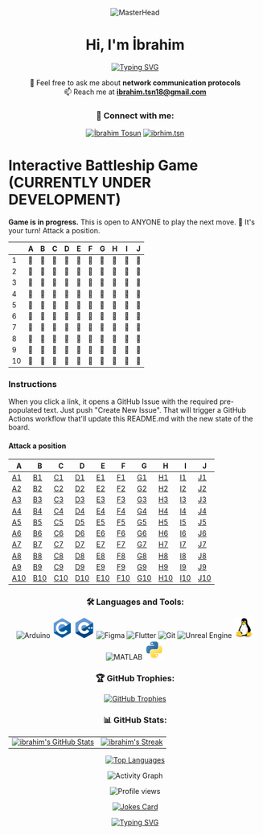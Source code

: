 <p align="center">
  <img src="https://user-images.githubusercontent.com/74038190/225813708-98b745f2-7d22-48cf-9150-083f1b00d6c9.gif" alt="MasterHead">
</p>

<h1 align="center">Hi, I'm İbrahim</h1>


<p align="center">
  <a href="https://github.com/DenverCoder1/readme-typing-svg">
    <img src="https://readme-typing-svg.herokuapp.com?font=Fira+Code&pause=1000&color=33F7DD&width=550&lines=Welcome+to+my+GitHub+profile!;I'm+an+Electronics+and+Communication+Engineer;I'm+focusing+on+personal+projects" alt="Typing SVG" style="max-width: 100%; height: auto;">
  </a>
</p>

<p align="center">
  💬 Feel free to ask me about <strong>network communication protocols</strong><br>
  📫 Reach me at <a href="mailto:ibrahim.tsn18@gmail.com"><strong>ibrahim.tsn18@gmail.com</strong></a>
</p>

<h3 align="center">🔗 Connect with me:</h3>
<p align="center">
  <a href="https://www.linkedin.com/in/ibrahimtosun/" target="_blank"><img src="https://raw.githubusercontent.com/rahuldkjain/github-profile-readme-generator/master/src/images/icons/Social/linked-in-alt.svg" alt="İbrahim Tosun" height="30" width="40"></a>
  <a href="https://instagram.com/ibrhim.tsn" target="_blank"><img src="https://raw.githubusercontent.com/rahuldkjain/github-profile-readme-generator/master/src/images/icons/Social/instagram.svg" alt="ibrhim.tsn" height="30" width="40"></a>
</p>

# Interactive Battleship Game (CURRENTLY UNDER DEVELOPMENT)

**Game is in progress.** This is open to ANYONE to play the next move. :wave: It's your turn! Attack a position.

|   | A | B | C | D | E | F | G | H | I | J |
| - | - | - | - | - | - | - | - | - | - | - |
| 1 | 🌊 | 🌊 | 🌊 | 🌊 | 🌊 | 🌊 | 🌊 | 🌊 | 🌊 | 🌊 |
| 2 | 🌊 | 🌊 | 🌊 | 🌊 | 🌊 | 🌊 | 🌊 | 🌊 | 🌊 | 🌊 |
| 3 | 🌊 | 🌊 | 🌊 | 🌊 | 🌊 | 🌊 | 🌊 | 🌊 | 🌊 | 🌊 |
| 4 | 🌊 | 🌊 | 🌊 | 🌊 | 🌊 | 🌊 | 🌊 | 🌊 | 🌊 | 🌊 |
| 5 | 🌊 | 🌊 | 🌊 | 🌊 | 🌊 | 🌊 | 🌊 | 🌊 | 🌊 | 🌊 |
| 6 | 🌊 | 🌊 | 🌊 | 🌊 | 🌊 | 🌊 | 🌊 | 🌊 | 🌊 | 🌊 |
| 7 | 🌊 | 🌊 | 🌊 | 🌊 | 🌊 | 🌊 | 🌊 | 🌊 | 🌊 | 🌊 |
| 8 | 🌊 | 🌊 | 🌊 | 🌊 | 🌊 | 🌊 | 🌊 | 🌊 | 🌊 | 🌊 |
| 9 | 🌊 | 🌊 | 🌊 | 🌊 | 🌊 | 🌊 | 🌊 | 🌊 | 🌊 | 🌊 |
| 10| 🌊 | 🌊 | 🌊 | 🌊 | 🌊 | 🌊 | 🌊 | 🌊 | 🌊 | 🌊 |

### Instructions

When you click a link, it opens a GitHub Issue with the required pre-populated text. Just push "Create New Issue". That will trigger a GitHub Actions workflow that'll update this README.md with the new state of the board.

#### Attack a position

| **A** | **B** | **C** | **D** | **E** | **F** | **G** | **H** | **I** | **J** |
|-------|-------|-------|-------|-------|-------|-------|-------|-------|-------|
| [A1](https://github.com/ibrahimtosun18/ibrahimtosun18/issues/new?title=battleship%7Cattack%7Ca1&body=Just+push+%27Submit+new+issue%27.+You+don%27t+need+to+do+anything+else.) | [B1](https://github.com/ibrahimtosun18/ibrahimtosun18/issues/new?title=battleship%7Cattack%7Cb1&body=Just+push+%27Submit+new+issue%27.+You+don%27t+need+to+do+anything+else.) | [C1](https://github.com/ibrahimtosun18/ibrahimtosun18/issues/new?title=battleship%7Cattack%7Cc1&body=Just+push+%27Submit+new+issue%27.+You+don%27t+need+to+do+anything+else.) | [D1](https://github.com/ibrahimtosun18/ibrahimtosun18/issues/new?title=battleship%7Cattack%7Cd1&body=Just+push+%27Submit+new+issue%27.+You+don%27t+need+to+do+anything+else.) | [E1](https://github.com/ibrahimtosun18/ibrahimtosun18/issues/new?title=battleship%7Cattack%7Ce1&body=Just+push+%27Submit+new+issue%27.+You+don%27t+need+to+do+anything+else.) | [F1](https://github.com/ibrahimtosun18/ibrahimtosun18/issues/new?title=battleship%7Cattack%7Cf1&body=Just+push+%27Submit+new+issue%27.+You+don%27t+need+to+do+anything+else.) | [G1](https://github.com/ibrahimtosun18/ibrahimtosun18/issues/new?title=battleship%7Cattack%7Cg1&body=Just+push+%27Submit+new+issue%27.+You+don%27t+need+to+do+anything+else.) | [H1](https://github.com/ibrahimtosun18/ibrahimtosun18/issues/new?title=battleship%7Cattack%7Ch1&body=Just+push+%27Submit+new+issue%27.+You+don%27t+need+to+do+anything+else.) | [I1](https://github.com/ibrahimtosun18/ibrahimtosun18/issues/new?title=battleship%7Cattack%7Ci1&body=Just+push+%27Submit+new+issue%27.+You+don%27t+need+to+do+anything+else.) | [J1](https://github.com/ibrahimtosun18/ibrahimtosun18/issues/new?title=battleship%7Cattack%7Cj1&body=Just+push+%27Submit+new+issue%27.+You+don%27t+need+to+do+anything+else.) |
| [A2](https://github.com/ibrahimtosun18/ibrahimtosun18/issues/new?title=battleship%7Cattack%7Ca2&body=Just+push+%27Submit+new+issue%27.+You+don%27t+need+to+do+anything+else.) | [B2](https://github.com/ibrahimtosun18/ibrahimtosun18/issues/new?title=battleship%7Cattack%7Cb2&body=Just+push+%27Submit+new+issue%27.+You+don%27t+need+to+do+anything+else.) | [C2](https://github.com/ibrahimtosun18/ibrahimtosun18/issues/new?title=battleship%7Cattack%7Cc2&body=Just+push+%27Submit+new+issue%27.+You+don%27t+need+to+do+anything+else.) | [D2](https://github.com/ibrahimtosun18/ibrahimtosun18/issues/new?title=battleship%7Cattack%7Cd2&body=Just+push+%27Submit+new+issue%27.+You+don%27t+need+to+do+anything+else.) | [E2](https://github.com/ibrahimtosun18/ibrahimtosun18/issues/new?title=battleship%7Cattack%7Ce2&body=Just+push+%27Submit+new+issue%27.+You+don%27t+need+to+do+anything+else.) | [F2](https://github.com/ibrahimtosun18/ibrahimtosun18/issues/new?title=battleship%7Cattack%7Cf2&body=Just+push+%27Submit+new+issue%27.+You+don%27t+need+to+do+anything+else.) | [G2](https://github.com/ibrahimtosun18/ibrahimtosun18/issues/new?title=battleship%7Cattack%7Cg2&body=Just+push+%27Submit+new+issue%27.+You+don%27t+need+to+do+anything+else.) | [H2](https://github.com/ibrahimtosun18/ibrahimtosun18/issues/new?title=battleship%7Cattack%7Ch2&body=Just+push+%27Submit+new+issue%27.+You+don%27t+need+to+do+anything+else.) | [I2](https://github.com/ibrahimtosun18/ibrahimtosun18/issues/new?title=battleship%7Cattack%7Ci2&body=Just+push+%27Submit+new+issue%27.+You+don%27t+need+to+do+anything+else.) | [J2](https://github.com/ibrahimtosun18/ibrahimtosun18/issues/new?title=battleship%7Cattack%7Cj2&body=Just+push+%27Submit+new+issue%27.+You+don%27t+need+to+do+anything+else.) |
| [A3](https://github.com/ibrahimtosun18/ibrahimtosun18/issues/new?title=battleship%7Cattack%7Ca3&body=Just+push+%27Submit+new+issue%27.+You+don%27t+need+to+do+anything+else.) | [B3](https://github.com/ibrahimtosun18/ibrahimtosun18/issues/new?title=battleship%7Cattack%7Cb3&body=Just+push+%27Submit+new+issue%27.+You+don%27t+need+to+do+anything+else.) | [C3](https://github.com/ibrahimtosun18/ibrahimtosun18/issues/new?title=battleship%7Cattack%7Cc3&body=Just+push+%27Submit+new+issue%27.+You+don%27t+need+to+do+anything+else.) | [D3](https://github.com/ibrahimtosun18/ibrahimtosun18/issues/new?title=battleship%7Cattack%7Cd3&body=Just+push+%27Submit+new+issue%27.+You+don%27t+need+to+do+anything+else.) | [E3](https://github.com/ibrahimtosun18/ibrahimtosun18/issues/new?title=battleship%7Cattack%7Ce3&body=Just+push+%27Submit+new+issue%27.+You+don%27t+need+to+do+anything+else.) | [F3](https://github.com/ibrahimtosun18/ibrahimtosun18/issues/new?title=battleship%7Cattack%7Cf3&body=Just+push+%27Submit+new+issue%27.+You+don%27t+need+to+do+anything+else.) | [G3](https://github.com/ibrahimtosun18/ibrahimtosun18/issues/new?title=battleship%7Cattack%7Cg3&body=Just+push+%27Submit+new+issue%27.+You+don%27t+need+to+do+anything+else.) | [H3](https://github.com/ibrahimtosun18/ibrahimtosun18/issues/new?title=battleship%7Cattack%7Ch3&body=Just+push+%27Submit+new+issue%27.+You+don%27t+need+to+do+anything+else.) | [I3](https://github.com/ibrahimtosun18/ibrahimtosun18/issues/new?title=battleship%7Cattack%7Ci3&body=Just+push+%27Submit+new+issue%27.+You+don%27t+need+to+do+anything+else.) | [J3](https://github.com/ibrahimtosun18/ibrahimtosun18/issues/new?title=battleship%7Cattack%7Cj3&body=Just+push+%27Submit+new+issue%27.+You+don%27t+need+to+do+anything+else.) |
| [A4](https://github.com/ibrahimtosun18/ibrahimtosun18/issues/new?title=battleship%7Cattack%7Ca4&body=Just+push+%27Submit+new+issue%27.+You+don%27t+need+to+do+anything+else.) | [B4](https://github.com/ibrahimtosun18/ibrahimtosun18/issues/new?title=battleship%7Cattack%7Cb4&body=Just+push+%27Submit+new+issue%27.+You+don%27t+need+to+do+anything+else.) | [C4](https://github.com/ibrahimtosun18/ibrahimtosun18/issues/new?title=battleship%7Cattack%7Cc4&body=Just+push+%27Submit+new+issue%27.+You+don%27t+need+to+do+anything+else.) | [D4](https://github.com/ibrahimtosun18/ibrahimtosun18/issues/new?title=battleship%7Cattack%7Cd4&body=Just+push+%27Submit+new+issue%27.+You+don%27t+need+to+do+anything+else.) | [E4](https://github.com/ibrahimtosun18/ibrahimtosun18/issues/new?title=battleship%7Cattack%7Ce4&body=Just+push+%27Submit+new+issue%27.+You+don%27t+need+to+do+anything+else.) | [F4](https://github.com/ibrahimtosun18/ibrahimtosun18/issues/new?title=battleship%7Cattack%7Cf4&body=Just+push+%27Submit+new+issue%27.+You+don%27t+need+to+do+anything+else.) | [G4](https://github.com/ibrahimtosun18/ibrahimtosun18/issues/new?title=battleship%7Cattack%7Cg4&body=Just+push+%27Submit+new+issue%27.+You+don%27t+need+to+do+anything+else.) | [H4](https://github.com/ibrahimtosun18/ibrahimtosun18/issues/new?title=battleship%7Cattack%7Ch4&body=Just+push+%27Submit+new+issue%27.+You+don%27t+need+to+do+anything+else.) | [I4](https://github.com/ibrahimtosun18/ibrahimtosun18/issues/new?title=battleship%7Cattack%7Ci4&body=Just+push+%27Submit+new+issue%27.+You+don%27t+need+to+do+anything+else.) | [J4](https://github.com/ibrahimtosun18/ibrahimtosun18/issues/new?title=battleship%7Cattack%7Cj4&body=Just+push+%27Submit+new+issue%27.+You+don%27t+need+to+do+anything+else.) |
| [A5](https://github.com/ibrahimtosun18/ibrahimtosun18/issues/new?title=battleship%7Cattack%7Ca5&body=Just+push+%27Submit+new+issue%27.+You+don%27t+need+to+do+anything+else.) | [B5](https://github.com/ibrahimtosun18/ibrahimtosun18/issues/new?title=battleship%7Cattack%7Cb5&body=Just+push+%27Submit+new+issue%27.+You+don%27t+need+to+do+anything+else.) | [C5](https://github.com/ibrahimtosun18/ibrahimtosun18/issues/new?title=battleship%7Cattack%7Cc5&body=Just+push+%27Submit+new+issue%27.+You+don%27t+need+to+do+anything+else.) | [D5](https://github.com/ibrahimtosun18/ibrahimtosun18/issues/new?title=battleship%7Cattack%7Cd5&body=Just+push+%27Submit+new+issue%27.+You+don%27t+need+to+do+anything+else.) | [E5](https://github.com/ibrahimtosun18/ibrahimtosun18/issues/new?title=battleship%7Cattack%7Ce5&body=Just+push+%27Submit+new+issue%27.+You+don%27t+need+to+do+anything+else.) | [F5](https://github.com/ibrahimtosun18/ibrahimtosun18/issues/new?title=battleship%7Cattack%7Cf5&body=Just+push+%27Submit+new+issue%27.+You+don%27t+need+to+do+anything+else.) | [G5](https://github.com/ibrahimtosun18/ibrahimtosun18/issues/new?title=battleship%7Cattack%7Cg5&body=Just+push+%27Submit+new+issue%27.+You+don%27t+need+to+do+anything+else.) | [H5](https://github.com/ibrahimtosun18/ibrahimtosun18/issues/new?title=battleship%7Cattack%7Ch5&body=Just+push+%27Submit+new+issue%27.+You+don%27t+need+to+do+anything+else.) | [I5](https://github.com/ibrahimtosun18/ibrahimtosun18/issues/new?title=battleship%7Cattack%7Ci5&body=Just+push+%27Submit+new+issue%27.+You+don%27t+need+to+do+anything+else.) | [J5](https://github.com/ibrahimtosun18/ibrahimtosun18/issues/new?title=battleship%7Cattack%7Cj5&body=Just+push+%27Submit+new+issue%27.+You+don%27t+need+to+do+anything+else.) |
| [A6](https://github.com/ibrahimtosun18/ibrahimtosun18/issues/new?title=battleship%7Cattack%7Ca6&body=Just+push+%27Submit+new+issue%27.+You+don%27t+need+to+do+anything+else.) | [B6](https://github.com/ibrahimtosun18/ibrahimtosun18/issues/new?title=battleship%7Cattack%7Cb6&body=Just+push+%27Submit+new+issue%27.+You+don%27t+need+to+do+anything+else.) | [C6](https://github.com/ibrahimtosun18/ibrahimtosun18/issues/new?title=battleship%7Cattack%7Cc6&body=Just+push+%27Submit+new+issue%27.+You+don%27t+need+to+do+anything+else.) | [D6](https://github.com/ibrahimtosun18/ibrahimtosun18/issues/new?title=battleship%7Cattack%7Cd6&body=Just+push+%27Submit+new+issue%27.+You+don%27t+need+to+do+anything+else.) | [E6](https://github.com/ibrahimtosun18/ibrahimtosun18/issues/new?title=battleship%7Cattack%7Ce6&body=Just+push+%27Submit+new+issue%27.+You+don%27t+need+to+do+anything+else.) | [F6](https://github.com/ibrahimtosun18/ibrahimtosun18/issues/new?title=battleship%7Cattack%7Cf6&body=Just+push+%27Submit+new+issue%27.+You+don%27t+need+to+do+anything+else.) | [G6](https://github.com/ibrahimtosun18/ibrahimtosun18/issues/new?title=battleship%7Cattack%7Cg6&body=Just+push+%27Submit+new+issue%27.+You+don%27t+need+to+do+anything+else.) | [H6](https://github.com/ibrahimtosun18/ibrahimtosun18/issues/new?title=battleship%7Cattack%7Ch6&body=Just+push+%27Submit+new+issue%27.+You+don%27t+need+to+do+anything+else.) | [I6](https://github.com/ibrahimtosun18/ibrahimtosun18/issues/new?title=battleship%7Cattack%7Ci6&body=Just+push+%27Submit+new+issue%27.+You+don%27t+need+to+do+anything+else.) | [J6](https://github.com/ibrahimtosun18/ibrahimtosun18/issues/new?title=battleship%7Cattack%7Cj6&body=Just+push+%27Submit+new+issue%27.+You+don%27t+need+to+do+anything+else.) |
| [A7](https://github.com/ibrahimtosun18/ibrahimtosun18/issues/new?title=battleship%7Cattack%7Ca7&body=Just+push+%27Submit+new+issue%27.+You+don%27t+need+to+do+anything+else.) | [B7](https://github.com/ibrahimtosun18/ibrahimtosun18/issues/new?title=battleship%7Cattack%7Cb7&body=Just+push+%27Submit+new+issue%27.+You+don%27t+need+to+do+anything+else.) | [C7](https://github.com/ibrahimtosun18/ibrahimtosun18/issues/new?title=battleship%7Cattack%7Cc7&body=Just+push+%27Submit+new+issue%27.+You+don%27t+need+to+do+anything+else.) | [D7](https://github.com/ibrahimtosun18/ibrahimtosun18/issues/new?title=battleship%7Cattack%7Cd7&body=Just+push+%27Submit+new+issue%27.+You+don%27t+need+to+do+anything+else.) | [E7](https://github.com/ibrahimtosun18/ibrahimtosun18/issues/new?title=battleship%7Cattack%7Ce7&body=Just+push+%27Submit+new+issue%27.+You+don%27t+need+to+do+anything+else.) | [F7](https://github.com/ibrahimtosun18/ibrahimtosun18/issues/new?title=battleship%7Cattack%7Cf7&body=Just+push+%27Submit+new+issue%27.+You+don%27t+need+to+do+anything+else.) | [G7](https://github.com/ibrahimtosun18/ibrahimtosun18/issues/new?title=battleship%7Cattack%7Cg7&body=Just+push+%27Submit+new+issue%27.+You+don%27t+need+to+do+anything+else.) | [H7](https://github.com/ibrahimtosun18/ibrahimtosun18/issues/new?title=battleship%7Cattack%7Ch7&body=Just+push+%27Submit+new+issue%27.+You+don%27t+need+to+do+anything+else.) | [I7](https://github.com/ibrahimtosun18/ibrahimtosun18/issues/new?title=battleship%7Cattack%7Ci7&body=Just+push+%27Submit+new+issue%27.+You+don%27t+need+to+do+anything+else.) | [J7](https://github.com/ibrahimtosun18/ibrahimtosun18/issues/new?title=battleship%7Cattack%7Cj7&body=Just+push+%27Submit+new+issue%27.+You+don%27t+need+to+do+anything+else.) |
| [A8](https://github.com/ibrahimtosun18/ibrahimtosun18/issues/new?title=battleship%7Cattack%7Ca8&body=Just+push+%27Submit+new+issue%27.+You+don%27t+need+to+do+anything+else.) | [B8](https://github.com/ibrahimtosun18/ibrahimtosun18/issues/new?title=battleship%7Cattack%7Cb8&body=Just+push+%27Submit+new+issue%27.+You+don%27t+need+to+do+anything+else.) | [C8](https://github.com/ibrahimtosun18/ibrahimtosun18/issues/new?title=battleship%7Cattack%7Cc8&body=Just+push+%27Submit+new+issue%27.+You+don%27t+need+to+do+anything+else.) | [D8](https://github.com/ibrahimtosun18/ibrahimtosun18/issues/new?title=battleship%7Cattack%7Cd8&body=Just+push+%27Submit+new+issue%27.+You+don%27t+need+to+do+anything+else.) | [E8](https://github.com/ibrahimtosun18/ibrahimtosun18/issues/new?title=battleship%7Cattack%7Ce8&body=Just+push+%27Submit+new+issue%27.+You+don%27t+need+to+do+anything+else.) | [F8](https://github.com/ibrahimtosun18/ibrahimtosun18/issues/new?title=battleship%7Cattack%7Cf8&body=Just+push+%27Submit+new+issue%27.+You+don%27t+need+to+do+anything+else.) | [G8](https://github.com/ibrahimtosun18/ibrahimtosun18/issues/new?title=battleship%7Cattack%7Cg8&body=Just+push+%27Submit+new+issue%27.+You+don%27t+need+to+do+anything+else.) | [H8](https://github.com/ibrahimtosun18/ibrahimtosun18/issues/new?title=battleship%7Cattack%7Ch8&body=Just+push+%27Submit+new+issue%27.+You+don%27t+need+to+do+anything+else.) | [I8](https://github.com/ibrahimtosun18/ibrahimtosun18/issues/new?title=battleship%7Cattack%7Ci8&body=Just+push+%27Submit+new+issue%27.+You+don%27t+need+to+do+anything+else.) | [J8](https://github.com/ibrahimtosun18/ibrahimtosun18/issues/new?title=battleship%7Cattack%7Cj8&body=Just+push+%27Submit+new+issue%27.+You+don%27t+need+to+do+anything+else.) |
| [A9](https://github.com/ibrahimtosun18/ibrahimtosun18/issues/new?title=battleship%7Cattack%7Ca9&body=Just+push+%27Submit+new+issue%27.+You+don%27t+need+to+do+anything+else.) | [B9](https://github.com/ibrahimtosun18/ibrahimtosun18/issues/new?title=battleship%7Cattack%7Cb9&body=Just+push+%27Submit+new+issue%27.+You+don%27t+need+to+do+anything+else.) | [C9](https://github.com/ibrahimtosun18/ibrahimtosun18/issues/new?title=battleship%7Cattack%7Cc9&body=Just+push+%27Submit+new+issue%27.+You+don%27t+need+to+do+anything+else.) | [D9](https://github.com/ibrahimtosun18/ibrahimtosun18/issues/new?title=battleship%7Cattack%7Cd9&body=Just+push+%27Submit+new+issue%27.+You+don%27t+need+to+do+anything+else.) | [E9](https://github.com/ibrahimtosun18/ibrahimtosun18/issues/new?title=battleship%7Cattack%7Ce9&body=Just+push+%27Submit+new+issue%27.+You+don%27t+need+to+do+anything+else.) | [F9](https://github.com/ibrahimtosun18/ibrahimtosun18/issues/new?title=battleship%7Cattack%7Cf9&body=Just+push+%27Submit+new+issue%27.+You+don%27t+need+to+do+anything+else.) | [G9](https://github.com/ibrahimtosun18/ibrahimtosun18/issues/new?title=battleship%7Cattack%7Cg9&body=Just+push+%27Submit+new+issue%27.+You+don%27t+need+to+do+anything+else.) | [H9](https://github.com/ibrahimtosun18/ibrahimtosun18/issues/new?title=battleship%7Cattack%7Ch9&body=Just+push+%27Submit+new+issue%27.+You+don%27t+need+to+do+anything+else.) | [I9](https://github.com/ibrahimtosun18/ibrahimtosun18/issues/new?title=battleship%7Cattack%7Ci9&body=Just+push+%27Submit+new+issue%27.+You+don%27t+need+to+do+anything+else.) | [J9](https://github.com/ibrahimtosun18/ibrahimtosun18/issues/new?title=battleship%7Cattack%7Cj9&body=Just+push+%27Submit+new+issue%27.+You+don%27t+need+to+do+anything+else.) |
| [A10](https://github.com/ibrahimtosun18/ibrahimtosun18/issues/new?title=battleship%7Cattack%7Ca10&body=Just+push+%27Submit+new+issue%27.+You+don%27t+need+to+do+anything+else.) | [B10](https://github.com/ibrahimtosun18/ibrahimtosun18/issues/new?title=battleship%7Cattack%7Cb10&body=Just+push+%27Submit+new+issue%27.+You+don%27t+need+to+do+anything+else.) | [C10](https://github.com/ibrahimtosun18/ibrahimtosun18/issues/new?title=battleship%7Cattack%7Cc10&body=Just+push+%27Submit+new+issue%27.+You+don%27t+need+to+do+anything+else.) | [D10](https://github.com/ibrahimtosun18/ibrahimtosun18/issues/new?title=battleship%7Cattack%7Cd10&body=Just+push+%27Submit+new+issue%27.+You+don%27t+need+to+do+anything+else.) | [E10](https://github.com/ibrahimtosun18/ibrahimtosun18/issues/new?title=battleship%7Cattack%7Ce10&body=Just+push+%27Submit+new+issue%27.+You+don%27t+need+to+do+anything+else.) | [F10](https://github.com/ibrahimtosun18/ibrahimtosun18/issues/new?title=battleship%7Cattack%7Cf10&body=Just+push+%27Submit+new+issue%27.+You+don%27t+need+to+do+anything+else.) | [G10](https://github.com/ibrahimtosun18/ibrahimtosun18/issues/new?title=battleship%7Cattack%7Cg10&body=Just+push+%27Submit+new+issue%27.+You+don%27t+need+to+do+anything+else.) | [H10](https://github.com/ibrahimtosun18/ibrahimtosun18/issues/new?title=battleship%7Cattack%7Ch10&body=Just+push+%27Submit+new+issue%27.+You+don%27t+need+to+do+anything+else.) | [I10](https://github.com/ibrahimtosun18/ibrahimtosun18/issues/new?title=battleship%7Cattack%7Ci10&body=Just+push+%27Submit+new+issue%27.+You+don%27t+need+to+do+anything+else.) | [J10](https://github.com/ibrahimtosun18/ibrahimtosun18/issues/new?title=battleship%7Cattack%7Cj10&body=Just+push+%27Submit+new+issue%27.+You+don%27t+need+to+do+anything+else.) |


<h3 align="center">🛠️ Languages and Tools:</h3>
<p align="center">
  <img src="https://cdn.worldvectorlogo.com/logos/arduino-1.svg" alt="Arduino" width="40" height="40">
  <img src="https://raw.githubusercontent.com/devicons/devicon/master/icons/c/c-original.svg" alt="C" width="40" height="40">
  <img src="https://raw.githubusercontent.com/devicons/devicon/master/icons/cplusplus/cplusplus-original.svg" alt="C++" width="40" height="40">
  <img src="https://www.vectorlogo.zone/logos/figma/figma-icon.svg" alt="Figma" width="40" height="40">
  <img src="https://www.vectorlogo.zone/logos/flutterio/flutterio-icon.svg" alt="Flutter" width="40" height="40">
  <img src="https://www.vectorlogo.zone/logos/git-scm/git-scm-icon.svg" alt="Git" width="40" height="40">
  <img src="https://raw.githubusercontent.com/kenangundogan/fontisto/036b7eca71aab1bef8e6a0518f7329f13ed62f6b/icons/svg/brand/unreal-engine.svg" alt="Unreal Engine" width="40" height="40">
  <img src="https://raw.githubusercontent.com/devicons/devicon/master/icons/linux/linux-original.svg" alt="Linux" width="40" height="40">
  <img src="https://upload.wikimedia.org/wikipedia/commons/2/21/Matlab_Logo.png" alt="MATLAB" width="40" height="40">
  <img src="https://raw.githubusercontent.com/devicons/devicon/master/icons/python/python-original.svg" alt="Python" width="40" height="40">
</p>

<h3 align="center">🏆 GitHub Trophies:</h3>
<p align="center">
  <a href="https://github.com/ryo-ma/github-profile-trophy">
    <img src="https://github-profile-trophy.vercel.app/?username=ibrahimtosun18&theme=onedark&no-frame=true&margin-w=15" alt="GitHub Trophies">
  </a>
</p>

<h3 align="center">📊 GitHub Stats:</h3>
<table align="center">
  <tr>
    <td>
      <a href="https://github.com/ibrahimtosun18/github-readme-stats">
        <img src="https://github-readme-stats.vercel.app/api?username=ibrahimtosun18&show_icons=true&theme=tokyonight" alt="ibrahim's GitHub Stats" style="height:195px;">
      </a>
    </td>
    <td>
      <a href="https://github.com/ibrahimtosun18/github-readme-stats">
        <img src="https://github-readme-streak-stats.herokuapp.com/?user=ibrahimtosun18&theme=tokyonight" alt="ibrahim's Streak" style="height:195px;">
      </a>
    </td>
  </tr>
</table>

<p align="center">
  <a href="https://github.com/ibrahimtosun18/github-readme-stats">
    <img src="https://github-readme-stats.vercel.app/api/top-langs/?username=ibrahimtosun18&layout=compact&theme=tokyonight" alt="Top Languages">
  </a>
</p>

<p align="center">
  <img src="https://github-readme-activity-graph.vercel.app/graph?username=ibrahimtosun18&theme=tokyo-night" alt="Activity Graph">
</p>

<p align="center">
  <img src="https://komarev.com/ghpvc/?username=ibrahimtosun18&label=Profile%20views&color=0e75b6&style=flat" alt="Profile views">
</p>


<p align="center">
  <a href="https://github.com/ABSphreak/readme-jokes">
    <img src="https://readme-jokes.vercel.app/api?theme=tokyonight" alt="Jokes Card">
  </a>
</p>

<p align="center">
  <a href="https://github.com/DenverCoder1/readme-typing-svg">
    <img src="https://readme-typing-svg.herokuapp.com?font=Fira+Code&pause=1000&color=33F7DD&width=550&lines=Don't+Break+The+Chain!" alt="Typing SVG" style="max-width: 100%; height: auto;">
  </a>
</p>



